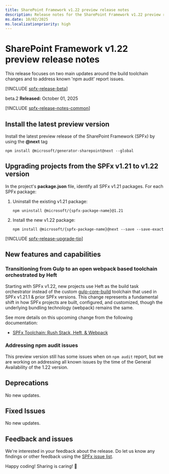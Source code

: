 ```yaml
---
title: SharePoint Framework v1.22 preview release notes
description: Release notes for the SharePoint Framework v1.22 preview release.
ms.date: 10/02/2025
ms.localizationpriority: high
---
```

# SharePoint Framework v1.22 preview release notes

This release focuses on two main updates around the build toolchain changes and to address known 'npm audit' report issues.

[!INCLUDE [spfx-release-beta](../../includes/snippets/spfx-release-beta.md)]

beta.2 **Released:** October 01, 2025

[!INCLUDE [spfx-release-notes-common](../../includes/snippets/spfx-release-notes-common.md)]

## Install the latest preview version

Install the latest preview release of the SharePoint Framework (SPFx) by using the **@next** tag

```console
npm install @microsoft/generator-sharepoint@next --global
```

## Upgrading projects from the SPFx v1.21 to v1.22 version

In the project's **package.json** file, identify all SPFx v1.21 packages. For each SPFx package:

1. Uninstall the existing v1.21 package:

    ```console
    npm uninstall @microsoft/{spfx-package-name}@1.21
    ```

1. Install the new v1.22 package:

    ```console
    npm install @microsoft/{spfx-package-name}@next --save --save-exact
    ```

[!INCLUDE [spfx-release-upgrade-tip](../../includes/snippets/spfx-release-upgrade-tip.md)]

## New features and capabilities

### Transitioning from Gulp to an open webpack based toolchain orchestrated by Heft

Starting with SPFx v1.22, new projects use Heft as the build task orchestrator instead of the custom [gulp-core-build](./toolchain/sharepoint-framework-toolchain.md) toolchain that used in SPFx v1.21.1 & prior SPFx versions. This change represents a fundamental shift in how SPFx projects are built, configured, and customized, though the underlying bundling technology (webpack) remains the same.

See more details on this upcoming change from the following documentation:

* [SPFx Toolchain: Rush Stack, Heft, & Webpack](./toolchain/sharepoint-framework-toolchain-rushstack-heft.md)

### Addressing npm audit issues

This preview version still has some issues when on `npm audit` report, but we are working on addressing all known issues by the time of the General Availability of the 1.22 version.

## Deprecations

No new updates.

## Fixed Issues

No new updates.

## Feedback and issues

We're interested in your feedback about the release. Do let us know any findings or other feedback using the [SPFx issue list](https://github.com/SharePoint/sp-dev-docs/issues).

Happy coding! Sharing is caring! 🧡

